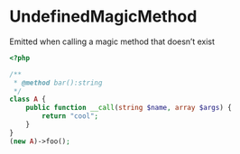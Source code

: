 # UndefinedMagicMethod

Emitted when calling a magic method that doesn’t exist

```php
<?php

/**
 * @method bar():string
 */
class A {
    public function __call(string $name, array $args) {
        return "cool";
    }
}
(new A)->foo();
```
